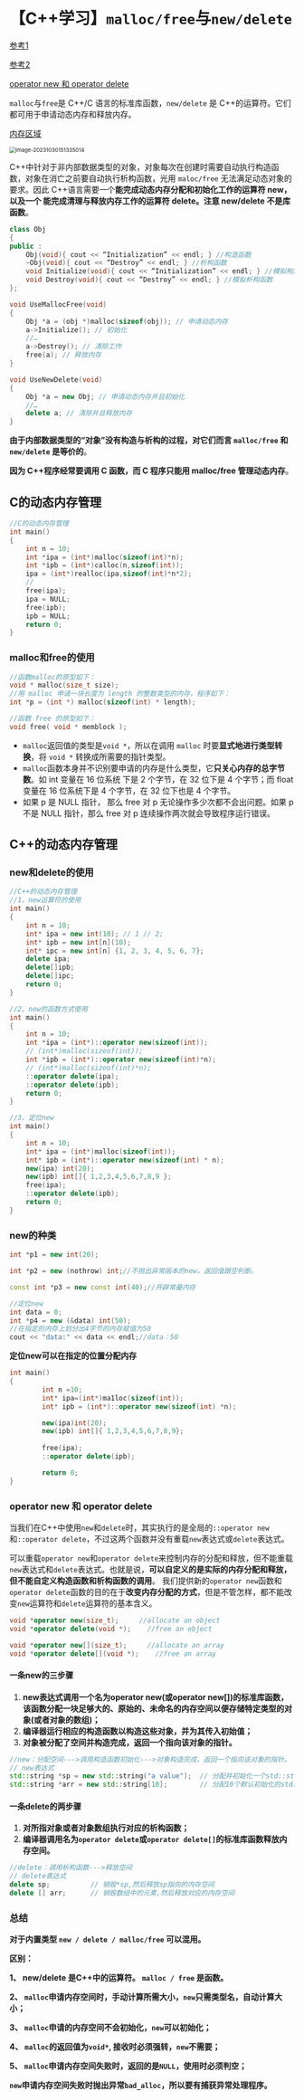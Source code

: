 # 【C++学习】`malloc/free`与`new/delete`

[参考1](https://blog.csdn.net/cwcmcw/article/details/53873600)

[参考2](https://blog.csdn.net/LINZEYU666/article/details/120165192?ops_request_misc=%257B%2522request%255Fid%2522%253A%2522169812905616777224473647%2522%252C%2522scm%2522%253A%252220140713.130102334.pc%255Fblog.%2522%257D&request_id=169812905616777224473647&biz_id=0&utm_medium=distribute.pc_search_result.none-task-blog-2~blog~first_rank_ecpm_v1~rank_v31_ecpm-2-120165192-null-null.nonecase&utm_term=%60malloc%2Ffree%60%E4%B8%8E%60new%2Fdelete&spm=1018.2226.3001.4450)

[operator new 和 operator delete](https://blog.csdn.net/liugan528/article/details/125437433?spm=1001.2101.3001.6650.1&utm_medium=distribute.pc_relevant.none-task-blog-2%7Edefault%7EBlogCommendFromBaidu%7ERate-1-125437433-blog-80328317.235%5Ev38%5Epc_relevant_sort_base3&depth_1-utm_source=distribute.pc_relevant.none-task-blog-2%7Edefault%7EBlogCommendFromBaidu%7ERate-1-125437433-blog-80328317.235%5Ev38%5Epc_relevant_sort_base3&utm_relevant_index=2)

`malloc`与`free`是 C++/C 语言的标准库函数，`new/delete` 是 C++的运算符。它们都可用于申请动态内存和释放内存。

[内存区域](https://blog.csdn.net/qq_51556066/article/details/130915137?spm=1001.2014.3001.5501)

<img src="https://gitee.com/zhengzhivon/images/raw/master/imgs/image-20231030151335014.png" alt="image-20231030151335014" style="zoom:67%;" />

C++中针对于非内部数据类型的对象，对象每次在创建时需要自动执行构造函数，对象在消亡之前要自动执行析构函数，光用 `maloc/free` 无法满足动态对象的要求。因此 C++语言需要一个**能完成动态内存分配和初始化工作的运算符 new，以及一个 能完成清理与释放内存工作的运算符 delete。注意 new/delete 不是库函数**。

```cpp
class Obj 
{ 
public : 
    Obj(void){ cout << “Initialization” << endl; } //构造函数
    ~Obj(void){ cout << “Destroy” << endl; } //析构函数
    void Initialize(void){ cout << “Initialization” << endl; } //模拟构造函数
    void Destroy(void){ cout << “Destroy” << endl; } //模拟析构函数
};

void UseMallocFree(void) 
{ 
    Obj *a = (obj *)malloc(sizeof(obj)); // 申请动态内存 
    a->Initialize(); // 初始化 
    //… 
    a->Destroy(); // 清除工作 
    free(a); // 释放内存 
}

void UseNewDelete(void) 
{ 
    Obj *a = new Obj; // 申请动态内存并且初始化 
    //… 
    delete a; // 清除并且释放内存 
}
```

**由于内部数据类型的“对象”没有构造与析构的过程，对它们而言 `malloc/free` 和 `new/delete` 是等价的**。

**因为 C++程序经常要调用 C 函数，而 C 程序只能用 malloc/free 管理动态内存**。

## C的动态内存管理

```cpp
//C的动态内存管理
int main()
{
    int n = 10;
    int *ipa = (int*)malloc(sizeof(int)*n);
    int *ipb = (int*)calloc(n,sizeof(int));
    ipa = (int*)realloc(ipa,sizeof(int)*n*2);
    //
    free(ipa);
    ipa = NULL;
    free(ipb);
    ipb = NULL;
    return 0;
}
```

### malloc和free的使用

```cpp
//函数malloc的原型如下： 
void * malloc(size_t size); 
//用 malloc 申请一块长度为 length 的整数类型的内存，程序如下： 
int *p = (int *) malloc(sizeof(int) * length);

//函数 free 的原型如下：
void free( void * memblock );
```

- `malloc`返回值的类型是`void *`，所以在调用 `malloc` 时要**显式地进行类型转换**，将 `void *` 转换成所需要的指针类型。 
- `malloc`函数本身并不识别要申请的内存是什么类型，它**只关心内存的总字节数**。如 int 变量在 16 位系统 下是 2 个字节，在 32 位下是 4 个字节；而 float 变量在 16 位系统下是 4 个字节，在 32 位下也是 4 个字节。
- 如果 p 是 NULL 指针， 那么 free 对 p 无论操作多少次都不会出问题。如果 p 不是 NULL 指针，那么 free 对 p 连续操作两次就会导致程序运行错误。

## C++的动态内存管理

### new和delete的使用

```cpp
//C++的动态内存管理
//1、new运算符的使用
int main()
{
    int n = 10;
    int* ipa = new int(10); // 1 // 2;
    int* ipb = new int[n](10);
    int* ipc = new int[n] {1, 2, 3, 4, 5, 6, 7};
    delete ipa;
    delete[]ipb;
    delete[]ipc;
    return 0;
}

//2、new的函数方式使用
int main()
{
    int n = 10;
    int *ipa = (int*)::operator new(sizeof(int));
    // (int*)malloc(sizeof(int));
    int *ipb = (int*)::operator new(sizeof(int)*n);
    // (int*)malloc(sizeof(int)*n);
    ::operator delete(ipa);
    ::operator delete(ipb);
    return 0;
}

//3、定位new
int main()
{
    int n = 10;
    int* ipa = (int*)malloc(sizeof(int));
    int* ipb = (int*)::operator new(sizeof(int) * n);
    new(ipa) int(20);
    new(ipb) int[]{ 1,2,3,4,5,6,7,8,9 };
    free(ipa);
    ::operator delete(ipb);
    return 0;
}
```

### new的种类

```cpp
int *p1 = new int(20);

int *p2 = new (nothrow) int;//不抛出异常版本的new，返回值跟空判断。

const int *p3 = new const int(40);//开辟常量内存

//定位new  
int data = 0;
int *p4 = new (&data) int(50);
//在指定的内存上划分出4字节的内存赋值为50
cout << "data:" << data << endl;//data：50
```

**定位new可以在指定的位置分配内存**

```cpp
int main()
{
		int n =10;
		int* ipa=(int*)ma1loc(sizeof(int));
		int* ipb = (int*)::operator new(sizeof(int) *n);

		new(ipa)int(20);
		new(ipb) int[]{ 1,2,3,4,5,6,7,8,9};
    
		free(ipa);
		::operator delete(ipb);

		return 0;
}
```

### operator new 和 operator delete

当我们在C++中使用`new`和`delete`时，其实执行的是全局的`::operator new`和`::operator delete`，不过这两个函数并没有重载`new`表达式或`delete`表达式。

可以重载`operator new`和`operator delete`来控制内存的分配和释放，但不能重载`new`表达式和`delete`表达式。也就是说，**可以自定义的是实际的内存分配和释放，但不能自定义构造函数和析构函数的调用**。
我们提供新的`operator new`函数和`operator delete`函数的目的在于**改变内存分配的方式**，但是不管怎样，都不能改变`new`运算符和`delete`运算符的基本含义。

```cpp
void *operator new(size_t);     //allocate an object
void *operator delete(void *);    //free an object

void *operator new[](size_t);     //allocate an array
void *operator delete[](void *);    //free an array
```

#### 一条new的三步骤

1. **new表达式调用一个名为operator new(或operator new[])的标准库函数，该函数分配一块足够大的、原始的、未命名的内存空间以便存储特定类型的对象(或者对象的数组)；**
2. **编译器运行相应的构造函数以构造这些对象，并为其传入初始值；**
3. **对象被分配了空间并构造完成，返回一个指向该对象的指针。**

```cpp
//new：分配空间--->调用构造函数初始化--->对象构造完成，返回一个指向该对象的指针。
// new表达式
std::string *sp = new std::string("a value");  // 分配并初始化一个std::string对象
std::string *arr = new std::string[10];        // 分配10个默认初始化的std::string对象
```

#### **一条delete的两步骤**

1. **对所指对象或者对象数组执行对应的析构函数；**
2. **编译器调用名为`operator delete`或`operator delete[]`的标准库函数释放内存空间。**

```cpp
//delete：调用析构函数--->释放空间
// delete表达式
delete sp;          // 销毁*sp,然后释放sp指向的内存空间
delete [] arr;      // 销毁数组中的元素,然后释放对应的内存空间

```

### 总结

**对于内置类型 `new / delete / malloc/free` 可以混用。**

**区别：**

 **1、 new/delete 是C++中的运算符。 `malloc / free` 是函数。** 

**2、 `malloc`申请内存空间时，手动计算所需大小，`new`只需类型名，自动计算大小；**

 **3、 `malloc`申请的内存空间不会初始化，`new`可以初始化；**

 **4、 `malloc`的返回值为`void*`, 接收时必须强转，`new`不需要；**

 **5、 `malloc`申请内存空间失败时，返回的是`NULL`，使用时必须判空；**

​		**`new`申请内存空间失败时抛出异常`bad_alloc`，所以要有捕获异常处理程序。**